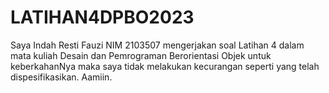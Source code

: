 # LATIHAN4DPBO2023

Saya Indah Resti Fauzi NIM 2103507 mengerjakan soal Latihan 4 dalam mata kuliah Desain dan Pemrograman Berorientasi Objek 
untuk keberkahanNya maka saya tidak melakukan kecurangan seperti yang telah dispesifikasikan. Aamiin.
